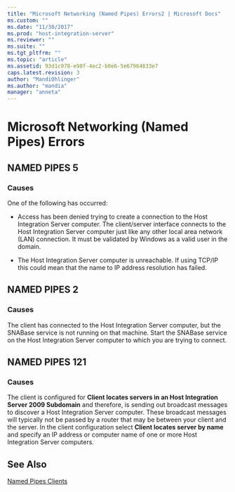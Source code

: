 ```yaml
---
title: "Microsoft Networking (Named Pipes) Errors2 | Microsoft Docs"
ms.custom: ""
ms.date: "11/30/2017"
ms.prod: "host-integration-server"
ms.reviewer: ""
ms.suite: ""
ms.tgt_pltfrm: ""
ms.topic: "article"
ms.assetid: 93d1c978-e98f-4ec2-b0e6-5e67964833e7
caps.latest.revision: 3
author: "MandiOhlinger"
ms.author: "mandia"
manager: "anneta"
---
```

# Microsoft Networking (Named Pipes) Errors
## NAMED PIPES 5  
  
### Causes  
 One of the following has occurred:  
  
-   Access has been denied trying to create a connection to the Host Integration Server computer. The client/server interface connects to the Host Integration Server computer just like any other local area network (LAN) connection. It must be validated by Windows as a valid user in the domain.  
  
-   The Host Integration Server computer is unreachable. If using TCP/IP this could mean that the name to IP address resolution has failed.  
  
## NAMED PIPES 2  
  
### Causes  
 The client has connected to the Host Integration Server computer, but the SNABase service is not running on that machine. Start the SNABase service on the Host Integration Server computer to which you are trying to connect.  
  
## NAMED PIPES 121  
  
### Causes  
 The client is configured for **Client locates servers in an Host Integration Server 2009 Subdomain** and therefore, is sending out broadcast messages to discover a Host Integration Server computer. These broadcast messages will typically not be passed by a router that may be between your client and the server. In the client configuration select **Client locates server by name** and specify an IP address or computer name of one or more Host Integration Server computers.  
  
## See Also  
 [Named Pipes Clients](../core/named-pipes-clients2.md)